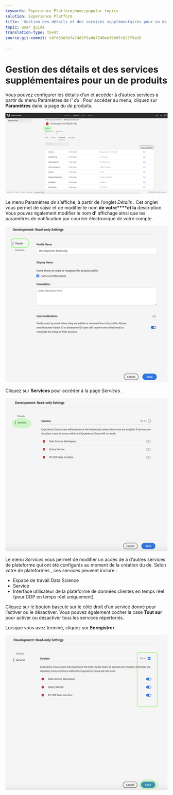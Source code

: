 ```yaml
---
keywords: Experience Platform;home;popular topics
solution: Experience Platform
title: 'Gestion des détails et des services supplémentaires pour un de produits '
topic: user guide
translation-type: tm+mt
source-git-commit: c0fd83e5e7a74d3f5ada7340eef9b0fc627f9a16

---
```



# Gestion des détails et des services supplémentaires pour un de produits 

Vous pouvez configurer les détails d’un et accéder à d’autres services à partir du menu Paramètres *de l’ du* . Pour accéder au menu, cliquez sur **Paramètres** dans la page *du de* produits.

![-paramètres du](../images/profile-settings.png)

Le menu Paramètres *de* s’affiche, à partir de l’onglet *Détails* . Cet onglet vous permet de saisir et de modifier le nom **de votre****et la** description. Vous pouvez également modifier le nom **d’** affichage ainsi que les paramètres de notification par courrier électronique de votre compte.

![edit-details-settings](../images/edit-details-settings.png)

Cliquez sur **Services** pour accéder à la page *Services* .

![services-page](../images/services-page.png)

Le menu *Services* vous permet de modifier un accès de  à d’autres services de plateforme qui ont été configurés au moment de la création du  de. Selon votre  de plateformes , ces services peuvent inclure :

- Espace de travail Data Science
- Service 
- Interface utilisateur de la plateforme de données clientes en temps réel (pour CDP en temps réel uniquement)

Cliquez sur le bouton bascule sur le côté droit d’un service donné pour l’activer ou le désactiver. Vous pouvez également cocher la case **Tout sur** pour activer ou désactiver tous les services répertoriés.

Lorsque vous avez terminé, cliquez sur **Enregistrer**.

![edit-additional-services](../images/edit-additional-services.png)